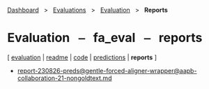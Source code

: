 [Dashboard](../../../index.md)  &nbsp; > &nbsp; [Evaluations](../../index.md)  &nbsp; > &nbsp; [Evaluation](../index.md)  &nbsp; > &nbsp; ****Reports**** 
# Evaluation &nbsp; ⎯ &nbsp; fa_eval &nbsp; ⎯ &nbsp; reports

\[ [evaluation](../index.md) | [readme](../readme.md) | [code](../code.md) | [predictions](../predictions/index.md) | **reports** \]

- [report-230826-preds@gentle-forced-aligner-wrapper@aapb-collaboration-21-nongoldtext.md](https://github.com/clamsproject/aapb-evaluations/tree/854eeb362d3500232982eda53bda4eb47d76df51/fa_eval/report-230826-preds@gentle-forced-aligner-wrapper@aapb-collaboration-21-nongoldtext.md)
